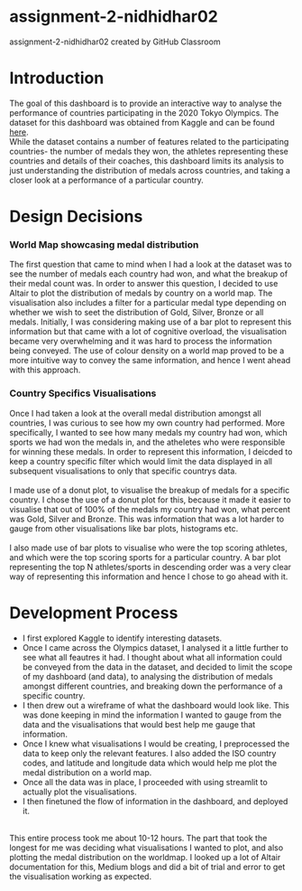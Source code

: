 # assignment-2-nidhidhar02
assignment-2-nidhidhar02 created by GitHub Classroom

# Introduction
The goal of this dashboard is to provide an interactive way to analyse the performance of countries participating in the 2020 Tokyo Olympics. The dataset for this dashboard was obtained from Kaggle and can be found [here](https://www.kaggle.com/piterfm/tokyo-2020-olympics/version/2).
<br />
While the dataset contains a number of features related to the participating countries- the number of medals they won, the athletes representing these countries and details of their coaches, this dashboard limits its analysis to just understanding the distribution of medals across countries, and taking a closer look at a performance of a particular country.
<br />

# Design Decisions
### World Map showcasing medal distribution
The first question that came to mind when I had a look at the dataset was to see the number of medals each country had won, and what the breakup of their medal count was. In order to answer this question, I decided to use Altair to plot the distribution of medals by country on a world map. The visualisation also includes a filter for a particular medal type depending on whether we wish to seet the distribution of Gold, Silver, Bronze or all medals. Initially, I was considering making use of a bar plot to represent this information but that came with a lot of cognitive overload, the visualisation became very overwhelming and it was hard to process the information being conveyed. The use of colour density on a world map proved to be a more intuitive way to convey the same information, and hence I went ahead with this approach.
<br />
### Country Specifics Visualisations
Once I had taken a look at the overall medal distribution amongst all countries, I was curious to see how my own country had performed. More specifically, I wanted to see how many medals my country had won, which sports we had won the medals in, and the atheletes who were responsible for winning these medals.
In order to represent this information, I deicded to keep a country specific filter which would limit the data displayed in all subsequent visualisations to only that specific countrys data.
<br />
<br />
I made use of a donut plot, to visualise the breakup of medals for a specific country. I chose the use of a donut plot for this, because it made it easier to visualise that out of 100% of the medals my country had won, what percent was Gold, Silver and Bronze. This was information that was a lot harder to gauge from other visualisations like bar plots, histograms etc.
<br />
<br />
I also made use of bar plots to visualise who were the top scoring athletes, and which were the top scoring sports for a particular country. A bar plot representing the top N athletes/sports in descending order was a very clear way of representing this information and hence I chose to go ahead with it.
<br />

# Development Process
- I first explored Kaggle to identify interesting datasets.
- Once I came across the Olympics dataset, I analysed it a little further to see what all feautres it had. I thought about what all information could be conveyed from the data in the dataset, and decided to limit the scope of my dashboard (and data), to analysing the distribution of medals amongst different countries, and breaking down the performance of a specific country.
- I then drew out a wireframe of what the dashboard would look like. This was done keeping in mind the information I wanted to gauge from the data and the visualisations that would best help me gauge that information.
- Once I knew what visualisations I would be creating, I preprocessed the data to keep only the relevant features. I also added the ISO country codes, and latitude and longitude data which would help me plot the medal distribution on a world map.
- Once all the data was in place, I proceeded with using streamlit to actually plot the visualisations.
- I then finetuned the flow of information in the dashboard, and deployed it.
<br />
This entire process took me about 10-12 hours. The part that took the longest for me was deciding what visualisations I wanted to plot, and also plotting the medal distribution on the worldmap. I looked up a lot of Altair documentation for this, Medium blogs and did a bit of trial and error to get the visualisation working as expected.
